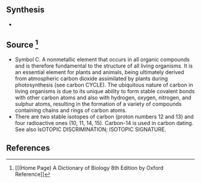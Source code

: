 ## Synthesis
- 
## Source [^1]
- Symbol C. A nonmetallic element that occurs in all organic compounds and is therefore fundamental to the structure of all living organisms. It is an essential element for plants and animals, being ultimately derived from atmospheric carbon dioxide assimilated by plants during photosynthesis (see carbon CYCLE). The ubiquitous nature of carbon in living organisms is due to its unique ability to form stable covalent bonds with other carbon atoms and also with hydrogen, oxygen, nitrogen, and sulphur atoms, resulting in the formation of a variety of compounds containing chains and rings of carbon atoms.
- There are two stable isotopes of carbon (proton numbers 12 and 13) and four radioactive ones (10, 11, 14, 15). Carbon-14 is used in carbon dating. See also IsOTOPIC DISCRIMINATION; ISOTOPIC SIGNATURE.
## References

[^1]: [[(Home Page) A Dictionary of Biology 8th Edition by Oxford Reference]]